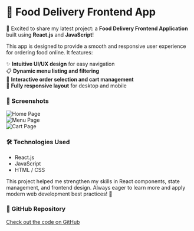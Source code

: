 # 🍔 Food Delivery Frontend App

🚀 Excited to share my latest project: a **Food Delivery Frontend Application** built using **React.js** and **JavaScript**!

This app is designed to provide a smooth and responsive user experience for ordering food online. It features:

✨ **Intuitive UI/UX design** for easy navigation  
📋 **Dynamic menu listing and filtering**  
🛒 **Interactive order selection and cart management**  
📱 **Fully responsive layout** for desktop and mobile  

### 📸 Screenshots

![Home Page](https://raw.githubusercontent.com/SANDUN55/FoodDeliveryApp/main/public/f.png)  
![Menu Page](https://raw.githubusercontent.com/SANDUN55/FoodDeliveryApp/main/public/film-flix.png)  
![Cart Page](https://raw.githubusercontent.com/SANDUN55/FoodDeliveryApp/main/public/FilmFlix.png)

### 🛠️ Technologies Used
- React.js  
- JavaScript  
- HTML / CSS  

This project helped me strengthen my skills in React components, state management, and frontend design. Always eager to learn more and apply modern web development best practices! 🌟

### 🔗 GitHub Repository
[Check out the code on GitHub](https://github.com/SANDUN55/FoodDeliveryApp)
